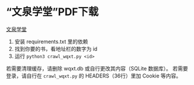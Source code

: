 “文泉学堂”PDF下载
====================

[文泉学堂](https://lib-nuanxin.wqxuetang.com/)

1. 安装 requirements.txt 里的依赖
2. 找到你要的书，看地址栏的数字为 id
3. 运行 `python3 crawl_wqxt.py <id>`

若需要清理缓存，请删除 wqxt.db 或自行更改其内容（SQLite 数据库）。
若需要登录，请自行在 `crawl_wqxt.py` 的 HEADERS（36行）里加 Cookie 等内容。

